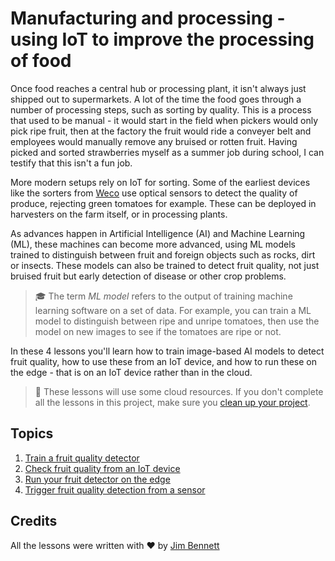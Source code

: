 # Manufacturing and processing - using IoT to improve the processing of food

Once food reaches a central hub or processing plant, it isn't always just shipped out to supermarkets. A lot of the time the food goes through a number of processing steps, such as sorting by quality. This is a process that used to be manual - it would start in the field when pickers would only pick ripe fruit, then at the factory the fruit would ride a conveyer belt and employees would manually remove any bruised or rotten fruit. Having picked and sorted strawberries myself as a summer job during school, I can testify that this isn't a fun job.

More modern setups rely on IoT for sorting. Some of the earliest devices like the sorters from [Weco](https://wecotek.com) use optical sensors to detect the quality of produce, rejecting green tomatoes for example. These can be deployed in harvesters on the farm itself, or in processing plants.

As advances happen in Artificial Intelligence (AI) and Machine Learning (ML), these machines can become more advanced, using ML models trained to distinguish between fruit and foreign objects such as rocks, dirt or insects. These models can also be trained to detect fruit quality, not just bruised fruit but early detection of disease or other crop problems.

> 🎓 The term *ML model* refers to the output of training machine learning software on a set of data. For example, you can train a ML model to distinguish between ripe and unripe tomatoes, then use the model on new images to see if the tomatoes are ripe or not.

In these 4 lessons you'll learn how to train image-based AI models to detect fruit quality, how to use these from an IoT device, and how to run these on the edge - that is on an IoT device rather than in the cloud.

> 💁 These lessons will use some cloud resources. If you don't complete all the lessons in this project, make sure you [clean up your project](../clean-up.md).

## Topics

1. [Train a fruit quality detector](./lessons/1-train-fruit-detector/README.md)
1. [Check fruit quality from an IoT device](./lessons/2-check-fruit-from-device/README.md)
1. [Run your fruit detector on the edge](./lessons/3-run-fruit-detector-edge/README.md)
1. [Trigger fruit quality detection from a sensor](./lessons/4-trigger-fruit-detector/README.md)

## Credits

All the lessons were written with ♥️ by [Jim Bennett](https://GitHub.com/JimBobBennett)
